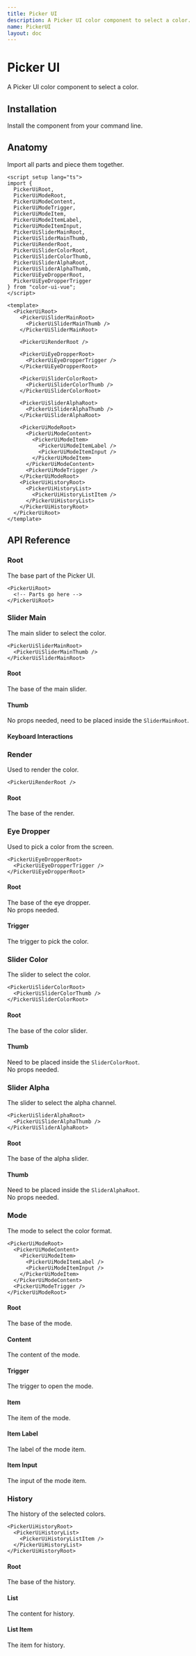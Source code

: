 ```yaml
---
title: Picker UI
description: A Picker UI color component to select a color.
name: PickerUI
layout: doc
---
```


# Picker UI

<Description>
A Picker UI color component to select a color.
</Description>

<DemoHeroPreview value="PickerUi" />

<DemoCodePreview value="PickerUi" />

## Installation

Install the component from your command line.

<InstallationTabs value="color-ui-vue" />

## Anatomy

Import all parts and piece them together.

```vue
<script setup lang="ts">
import {
  PickerUiRoot,
  PickerUiModeRoot,
  PickerUiModeContent,
  PickerUiModeTrigger,
  PickerUiModeItem,
  PickerUiModeItemLabel,
  PickerUiModeItemInput,
  PickerUiSliderMainRoot,
  PickerUiSliderMainThumb,
  PickerUiRenderRoot,
  PickerUiSliderColorRoot,
  PickerUiSliderColorThumb,
  PickerUiSliderAlphaRoot,
  PickerUiSliderAlphaThumb,
  PickerUiEyeDropperRoot,
  PickerUiEyeDropperTrigger
} from "color-ui-vue";
</script>

<template>
  <PickerUiRoot>
    <PickerUiSliderMainRoot>
      <PickerUiSliderMainThumb />
    </PickerUiSliderMainRoot>

    <PickerUiRenderRoot />

    <PickerUiEyeDropperRoot>
      <PickerUiEyeDropperTrigger />
    </PickerUiEyeDropperRoot>

    <PickerUiSliderColorRoot>
      <PickerUiSliderColorThumb />
    </PickerUiSliderColorRoot>

    <PickerUiSliderAlphaRoot>
      <PickerUiSliderAlphaThumb />
    </PickerUiSliderAlphaRoot>

    <PickerUiModeRoot>
      <PickerUiModeContent>
        <PickerUiModeItem>
          <PickerUiModeItemLabel />
          <PickerUiModeItemInput />
        </PickerUiModeItem>
      </PickerUiModeContent>
      <PickerUiModeTrigger />
    </PickerUiModeRoot>
    <PickerUiHistoryRoot>
      <PickerUiHistoryList>
        <PickerUiHistoryListItem />
      </PickerUiHistoryList>
    </PickerUiHistoryRoot>
  </PickerUiRoot>
</template>
```

## API Reference

### Root

The base part of the Picker UI.

```vue
<PickerUiRoot>
  <!-- Parts go here -->
</PickerUiRoot>
```

<!-- @include: ../meta/PickerUiRoot.md -->

### Slider Main

The main slider to select the color.

```vue
<PickerUiSliderMainRoot>
  <PickerUiSliderMainThumb />
</PickerUiSliderMainRoot>
```

#### Root

The base of the main slider.

<!-- @include: ../meta/SliderMainRoot.md -->

#### Thumb

No props needed, need to be placed inside the `SliderMainRoot`.

#### Keyboard Interactions

<KeyboardTable :data="[
{
keys: ['ArrowRight'],
description: '<span> Increments <code>valueX</code>.</span>',
},
{
keys: ['ArrowLeft'],
description: '<span> Decrements <code>valueX</code>.</span>',
},
{
keys: ['ArrowUp'],
description: '<span> Increments <code>valueY</code>.</span>',
},
{
keys: ['ArrowDown'],
description: '<span> Decrements <code>valueY</code>.</span>',
},
{
keys: ['PageUp'],
description: '<span> Increases the <code>valueY</code>.</span>',
},
{
keys: ['PageDown'],
description: '<span> Decreases the <code>valueY</code>.</span>',
},
{
keys: ['Home'],
description: 'Sets the <code>valueX</code> to its minimum.',
},
{
keys: ['End'],
description: 'Sets the <code>valueX</code> to its maximum.',
},
{
keys: ['Shift + ArrowRight'],
description: '<span> Increases <code>valueX</code>. </span>',
},
{
keys: ['Shift + ArrowLeft'],
description: '<span> Decreases <code>valueX</code>.</span>',
},
{
keys: ['Shift + ArrowUp'],
description: '<span> Increases <code>valueY</code>. </span>',
},
{
keys: ['Shift + ArrowDown'],
description: '<span> Decreases <code>valueY</code>.</span>',
},
{
keys: ['Shift + PageUp'],
description: '<span> Increases the <code>valueX</code>.</span>',
},
{
keys: ['Shift + PageDown'],
description: '<span> Decreases the <code>valueX</code>.</span>',
},
{
keys: ['Shift + Home'],
description: 'Sets the <code>valueY</code> to its minimum.',
},
{
keys: ['Shift + End'],
description: 'Sets the <code>valueY</code> to its maximum.',
},
]"
/>

### Render

Used to render the color.

```vue
<PickerUiRenderRoot />
```

#### Root

The base of the render.

<!-- @include: ../meta/RenderRoot.md -->

### Eye Dropper

Used to pick a color from the screen.

```vue
<PickerUiEyeDropperRoot>
  <PickerUiEyeDropperTrigger />
</PickerUiEyeDropperRoot>
```

#### Root

The base of the eye dropper.
<br>No props needed.

#### Trigger

The trigger to pick the color.

<!-- @include: ../meta/EyeDropperTrigger.md -->

### Slider Color

The slider to select the color.

```vue
<PickerUiSliderColorRoot>
  <PickerUiSliderColorThumb />
</PickerUiSliderColorRoot>
```

#### Root

The base of the color slider.

<!-- @include: ../meta/SliderColorRoot.md -->

#### Thumb

Need to be placed inside the `SliderColorRoot`.
<br>No props needed.

### Slider Alpha

The slider to select the alpha channel.

```vue
<PickerUiSliderAlphaRoot>
  <PickerUiSliderAlphaThumb />
</PickerUiSliderAlphaRoot>
```

#### Root

The base of the alpha slider.

<!-- @include: ../meta/SliderAlphaRoot.md -->

#### Thumb

Need to be placed inside the `SliderAlphaRoot`.
<br>No props needed.

### Mode

The mode to select the color format.

```vue
<PickerUiModeRoot>
  <PickerUiModeContent>
    <PickerUiModeItem>
      <PickerUiModeItemLabel />
      <PickerUiModeItemInput />
    </PickerUiModeItem>
  </PickerUiModeContent>
  <PickerUiModeTrigger />
</PickerUiModeRoot>
```

#### Root

The base of the mode.

<!-- @include: ../meta/ModeRoot.md -->

#### Content

The content of the mode.

<!-- @include: ../meta/ModeContent.md -->

#### Trigger

The trigger to open the mode.

<!-- @include: ../meta/ModeTrigger.md -->

#### Item

The item of the mode.

<!-- @include: ../meta/ModeItem.md -->

#### Item Label

The label of the mode item.

<!-- @include: ../meta/ModeItemLabel.md -->

#### Item Input

The input of the mode item.

<!-- @include: ../meta/ModeItemInput.md -->

### History

The history of the selected colors.

```vue
<PickerUiHistoryRoot>
  <PickerUiHistoryList>
    <PickerUiHistoryListItem />
  </PickerUiHistoryList>
</PickerUiHistoryRoot>
```

#### Root

The base of the history.

<!-- @include: ../meta/HistoryRoot.md -->

#### List

The content for history.

<!-- @include: ../meta/HistoryList.md -->

#### List Item

The item for history.

<!-- @include: ../meta/HistoryListItem.md -->
